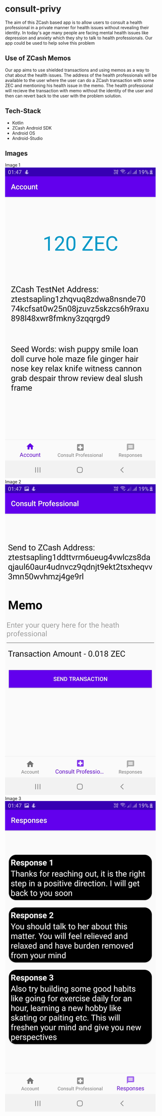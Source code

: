 # consult-privy
The aim of this ZCash based app is to allow users to consult a health professional in a private manner for health issues without revealing their identity. In today's age many people are facing mental health issues like depression and anxiety which they shy to talk to health professionals. Our app could be used to help solve this problem
## Use of ZCash Memos
Our app aims to use shielded transactions and using memos as a way to chat about the health issues. The address of the health professionals will be available to the user where the user can do a ZCash transaction with some ZEC and mentioning his health issue in the memo. The health professional will recieve the transaction with memo without the identity of the user and then can revert back to the user with the problem solution. 
## Tech-Stack
- Kotlin
- ZCash Android SDK
- Android OS
- Android-Studio
## Images
Image 1
![alt text](https://github.com/nandit123/consult-privy/blob/master/images/account_page.jpg?raw=true)
Image 2
![alt text](https://github.com/nandit123/consult-privy/blob/master/images/consult_professional.jpg?raw=true)
Image 3
![alt text](https://github.com/nandit123/consult-privy/blob/master/images/responses_page.jpg?raw=true)

